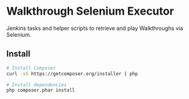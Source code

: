 # Walkthrough Selenium Executor

Jenkins tasks and helper scripts to retrieve and play Walkthroughs via Selenium.

## Install

```bash
# Install Composer
curl -sS https://getcomposer.org/installer | php

# Install dependencies
php composer.phar install
```
